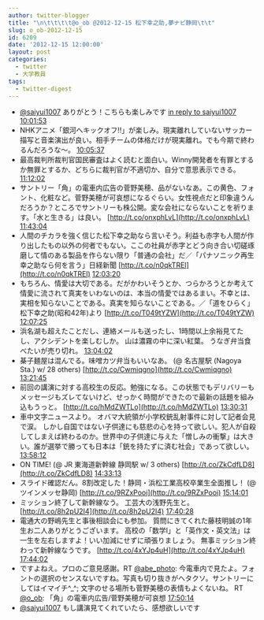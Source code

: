 ```yaml
---
author: twitter-blogger
title: "\n\t\t\t\t@o_ob @2012-12-15 松下幸之助,夢ナビ静岡\t\t"
slug: o_ob-2012-12-15
id: 6209
date: '2012-12-15 12:00:00'
layout: post
categories:
  - twitter
  - 大学教員
tags:
  - twitter-digest
---
```


*   [@saiyui1007](http://twitter.com/saiyui1007) ありがとう！こちらも楽しみです [in reply to saiyui1007](http://twitter.com/saiyui1007/statuses/279751405957423105) [10:01:53](http://twitter.com/o_ob/statuses/279753110061211648)
*   NHKアニメ「銀河へキックオフ!!」が楽しみ。現実離れしていないサッカー描写と音楽演出が良い。相手チームの体格だけが現実離れ。でも今期で終わるんだろうな～。 [10:05:37](http://twitter.com/o_ob/statuses/279754049522368512)
*   最高裁判所裁判官国民審査はよく読むと面白い。Winny開発者を有罪とするか無罪とするか、どちらに裁判官が不適切か、自分で意思表示できる。 [11:12:02](http://twitter.com/o_ob/statuses/279770764473954304)
*   サントリー「角」の電車内広告の菅野美穂、品がないなあ。この黄色、フォント、化粧など。菅野美穂が可哀想になるぐらい。女性視点だと印象違うんだろうか？ところでサントリーも株公開。変な会社にならないことを祈ります。「水と生きる」は良い。 [http://t.co/onxphLvL](http://t.co/onxphLvL) [11:43:04](http://twitter.com/o_ob/statuses/279778572934201345)
*   人間のチカラを強く信じた松下幸之助なら言いそう。利益も赤字も人間が作り出したもの以外の何者でもない。ここの社員が赤字とどう向き合い切磋琢磨して情のある製品を作らない限り「普通の会社」だ／「パナソニック再生　幸之助なら何を言う」日経新聞 [http://t.co/n0qkTREl](http://t.co/n0qkTREl) [12:03:20](http://twitter.com/o_ob/statuses/279783672205426689)
*   もちろん、情愛は大切である。だがかわいそうとか、つらかろうとか考えて情愛に流されて真実をいわないのは、本当の情愛ではあるまい。不幸とは、実相を知らないことである。真実を知らないことである。／「道をひらく」松下幸之助(昭和42年)より [http://t.co/T049tYZW](http://t.co/T049tYZW) [12:07:25](http://twitter.com/o_ob/statuses/279784700036399106)
*   浜名湖も超えたことだし、連絡メールも送ったし、1時間以上余裕見てたし、アクシデントを楽しむしか。 山は濃霧の中に深い紅葉。 うなぎ弁当食べたいが売り切れ。 [13:04:02](http://twitter.com/o_ob/statuses/279798949320196096)
*   棊子麺屋は混んでる。味噌カツ弁当もいいなあ。 (@ 名古屋駅 (Nagoya Sta.) w/ 28 others) [http://t.co/Cwmiqgno](http://t.co/Cwmiqgno) [13:21:45](http://twitter.com/o_ob/statuses/279803409450811392)
*   前回の講演に対する高校生の反応。勉強になる。この状態でもデリバリーもメッセージもズレてないけど、せっかく時間ができたので最新の話題を組み込もうっと。 [http://t.co/hMdZWTLo](http://t.co/hMdZWTLo) [13:30:31](http://twitter.com/o_ob/statuses/279805615327555584)
*   車中文字ニュースより。 オバマ大統領が小学校銃乱射事件に対して記者会見で涙。 しかし自国ではない子供達にも慈悲の心を持って欲しい。犯人が自殺してしまえば終わるのか。世界中の子供達に与えた「憎しみの衝撃」は大きい。誰が選挙で勝っても日本は「銃を持たずに済む社会」であって欲しい。 [13:58:12](http://twitter.com/o_ob/statuses/279812581273788416)
*   ON TIME! (@ JR 東海道新幹線 静岡駅 w/ 3 others) [http://t.co/ZkCdfLD8](http://t.co/ZkCdfLD8) [14:33:13](http://twitter.com/o_ob/statuses/279821390666936320)
*   スライド確認だん。8割改定した！静岡・浜松工業高校卒業生全面推し！ (@ ツインメッセ静岡) [http://t.co/9RZxPooi](http://t.co/9RZxPooi) [15:14:01](http://twitter.com/o_ob/statuses/279831658633502721)
*   ミッション終了して新幹線なう。 工芸大の浅野先生と。 [http://t.co/8h2pU2I4](http://t.co/8h2pU2I4) [17:40:28](http://twitter.com/o_ob/statuses/279868515253637122)
*   電通大の野嶋先生と事後相談会にも参加。 質問にきてくれた藤枝明誠の1年生お二人ありがとうございます。 高校の「数学I」と「英作文・英文法」は一生を左右しますよ！いい加減にせずに頑張りましょう。 無事ミッション終わって新幹線なうです。 [http://t.co/4xYJp4uH](http://t.co/4xYJp4uH) [17:44:02](http://twitter.com/o_ob/statuses/279869412079722496)
*   ですよねえ。プロのご意見感謝。RT [@abe_photo](http://twitter.com/abe_photo): 今電車内で見たよ。フォントの選択のセンスないですね。写真も切り抜きがヘタクソ。サントリーにしてはイマイチ^_^; 文字のせる場所も菅野美穂の表情もよくないね。 RT [@o_ob](http://twitter.com/o_ob): 「角」の電車内広告/菅野美穂が可哀想 [17:50:14](http://twitter.com/o_ob/statuses/279870972679565312)
*   [@saiyui1007](http://twitter.com/saiyui1007) もし講演見てくれていたら、感想欲しいです